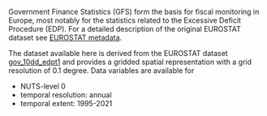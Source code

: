 Government Finance Statistics (GFS) form the basis for fiscal monitoring in Europe, 
most notably for the statistics related to the Excessive Deficit Procedure (EDP). 
For a detailed description of the original EUROSTAT dataset see
[EUROSTAT metadata](https://ec.europa.eu/eurostat/cache/metadata/en/gov_10dd_esms.htm).

The dataset available here is derived from the EUROSTAT dataset [gov_10dd_edpt1](https://ec.europa.eu/eurostat/databrowser/product/view/gov_10dd_edpt1)
and provides a gridded spatial representation with a grid resolution of 0.1 degree.
Data variables are available for

- NUTS-level 0
- temporal resolution: annual
- temporal extent: 1995-2021
